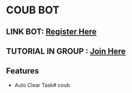 # COUB BOT

## LINK BOT: [Register Here](https://t.me/coub/app?startapp=coub__marker_18976008)
## TUTORIAL IN GROUP : [Join Here](https://t.me/sansxgroup)

## Features
- Auto Clear Task#   c o u b  
 